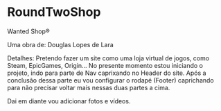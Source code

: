 # RoundTwoShop

Wanted Shop®

Uma obra de: Douglas Lopes de Lara

Detalhes: Pretendo fazer um site como uma loja virtual de jogos, como Steam, EpicGames, Origin...
No presente momento estou iniciando o projeto, indo para parte de Nav caprixando no Header do site.
Após a conclusão dessa parte eu vou configurar o rodapé (Footer) caprichando para não precisar voltar mais nessas duas partes a cima.

Dai em diante vou adicionar fotos e vídeos.

